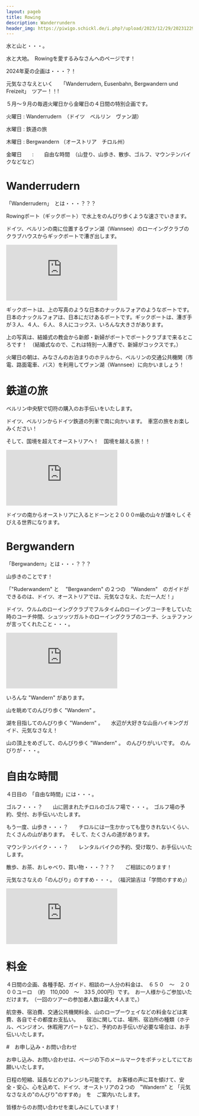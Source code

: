 ```yaml
---
layout: pageb
title: Rowing
description: Wanderrundern
header_img: https://piwigo.schickl.de/i.php?/upload/2023/12/29/20231229103023-02829317-me.jpg
---
```


水と山と・・・。

水と大地。　Rowingを愛するみなさんへのページです！

2024年夏の企画は・・・？！

元気なさなえといく　　「Wanderrudern, Eusenbahn, Bergwandern und Freizeit」　ツアー！！!

５月〜９月の毎週火曜日から金曜日の４日間の特別企画です。

火曜日 : Wanderrudern　（ドイツ　ベルリン　ヴァン湖）

水曜日 : 鉄道の旅　

木曜日 : Bergwandern （オーストリア　チロル州）

金曜日　　:　　自由な時間　（山登り、山歩き、散歩、ゴルフ、マウンテンバイクなどなど）

# Wanderrudern

「Wanderrudern」　とは・・・？？？

Rowingボート（ギックボート）で水上をのんびり歩くような速さでいきます。　

ドイツ、ベルリンの南に位置するヴァン湖（Wannsee）のローイングクラブのクラブハウスからギックボートで漕ぎ出します。

![gigboot](https://piwigo.schickl.de/i.php?/upload/2024/04/25/20240425130548-21ab645a-me.jpg)

ギックボートは、上の写真のような日本のナックルフォアのようなボートです。　日本のナックルフォアは、日本にだけあるボートです。ギックボートは、漕ぎ手が３人、４人、６人、８人にコックス、いろんな大きさがあります。

上の写真は、結婚式の教会から新郎・新婦がボートでボートクラブまで来るところです！　（結婚式なので、これは特別一人漕ぎで、新婦がコックスです。）


火曜日の朝は、みなさんのお泊まりのホテルから、ベルリンの交通公共機関（市電、路面電車、バス）を利用してヴァン湖（Wannsee）に向かいましょう！


# 鉄道の旅

ベルリン中央駅で切符の購入のお手伝いをいたします。

ドイツ、ベルリンからドイツ鉄道の列車で南に向かいます。　車窓の旅をお楽しみください！

そして、国境を超えてオーストリアへ！　国境を越える旅！！

![eisenbahn](https://piwigo.schickl.de/i.php?/upload/2024/04/25/20240425132533-8cce67cc-me.jpg)

ドイツの南からオーストリアに入るとドーンと２０００m級の山々が雄々しくそびえる世界になります。


# Bergwandern

「Bergwandern」とは・・・？？？

山歩きのことです！

「"Ruderwandern" と　 "Bergwandern" の２つの　"Wandern"　のガイドができるのは、ドイツ、オーストリアでは、元気なさなえ、ただ一人だ！」　

ドイツ、ウルムのローイングクラブでフルタイムのローイングコーチをしていた時のコーチ仲間、シュツッツガルトのローイングクラブのコーチ、シュテファンが言ってくれたこと・・・。

![bergwandern](https://piwigo.schickl.de/i.php?/upload/2023/12/29/20231229102927-592c18a5-me.jpg)

いろんな "Wandern" があります。

山を眺めてのんびり歩く "Wandern" 。

湖を目指してのんびり歩く "Wandern" 。　　水辺が大好きな山岳ハイキングガイド、元気なさなえ！

山の頂上をめざして、のんびり歩く "Wandern" 。　のんびりがいいです。　のんびりが・・・。


# 自由な時間

４日目の　「自由な時間」には・・・。

ゴルフ・・・？　　山に囲まれたチロルのゴルフ場で・・・。　ゴルフ場の予約、受付、お手伝いいたします。　

もう一度、山歩き・・・？　　チロルには一生かかっても登りきれないくらい、たくさんの山があります。　そして、たくさんの道があります。

マウンテンバイク・・・？　　レンタルバイクの予約、受け取り、お手伝いいたします。

散歩、お茶、おしゃべり、買い物・・・？？？　　ご相談にのります！

元気なさなえの「のんびり」のすすめ・・・。　（福沢諭吉は「学問のすすめ」）

![230111seegrubeschuhe](https://piwigo.schickl.de/i.php?/upload/2023/12/29/20231229103032-89372ead-me.jpg)


# 料金

４日間の企画、各種手配、ガイド、相談の一人分の料金は、　６５０　〜　２０００ユーロ　（約　110,000　〜　33５,000円）です。　お一人様からご参加いただけます。　（一回のツアーの参加者人数は最大４人まで。）　

航空券、宿泊費、交通公共機関料金、山のロープーウェイなどの料金などは実費、各自でその都度お支払い。　　宿泊に関しては、場所、宿泊所の種類（ホテル、ペンジオン、休暇用アパートなど）、予約のお手伝いが必要な場合は、お手伝いいたします。


#　お申し込み・お問い合わせ

お申し込み、お問い合わせは、ページの下のメールマークをポチッとしてにてお願いいたします。

日程の短縮、延長などのアレンジも可能です。　お客様の声に耳を傾けて、安全・安心、心を込めて、ドイツ、オーストリアの２つの　"Wandern" と 「元気なさなえの"のんびり"のすすめ」　を　ご案内いたします。

皆様からのお問い合わせを楽しみにしています！










